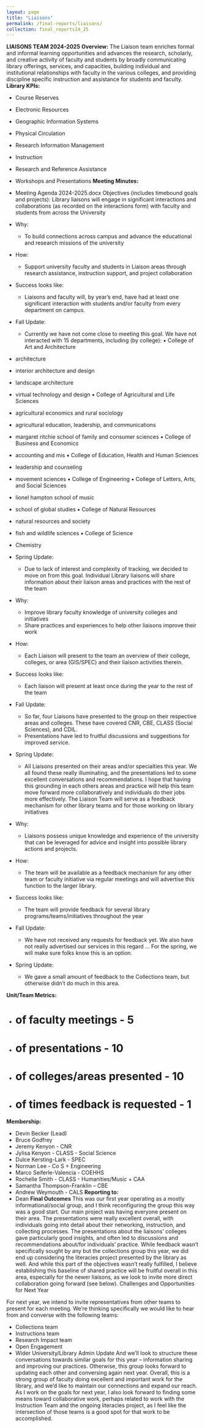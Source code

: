 ```yaml
---
layout: page
title: "Liaisons"
permalink: /final-reports/liaisons/
collection: final_reports24_25
---
```


**LIAISONS TEAM 2024-2025**
**Overview:**
The Liaison team enriches formal and informal learning opportunities and advances the
research, scholarly, and creative activity of faculty and students by broadly communicating
library offerings, services, and capacities, building individual and institutional relationships with
faculty in the various colleges, and providing discipline specific instruction and assistance for
students and faculty.
**Library KPIs:**
- Course Reserves
- Electronic Resources
- Geographic Information Systems
- Physical Circulation
- Research Information Management
- Instruction
- Research and Reference Assistance
- Workshops and Presentations
**Meeting Minutes:**
- Meeting Agenda 2024-2025.docx
Objectives (includes timebound goals and projects):
Library liaisons will engage in significant interactions and collaborations (as recorded on the
interactions form) with faculty and students from across the University
- Why:
  - To build connections across campus and advance the educational and research
missions of the university
- How:
  - Support university faculty and students in Liaison areas through research
assistance, instruction support, and project collaboration
- Success looks like:
  - Liaisons and faculty will, by year’s end, have had at least one significant
interaction with students and/or faculty from every department on campus.
- Fall Update:

  - Currently we have not come close to meeting this goal. We have not interacted
with 15 departments, including (by college):
▪ College of Art and Architecture
- architecture
- interior architecture and design
- landscape architecture
- virtual technology and design
▪ College of Agricultural and Life Sciences
- agricultural economics and rural sociology
- agricultural education, leadership, and communications
- margaret ritchie school of family and consumer sciences
▪ College of Business and Economics
- accounting and mis
▪ College of Education, Health and Human Sciences
- leadership and counseling
- movement sciences
▪ College of Engineering
▪ College of Letters, Arts, and Social Sciences
- lionel hampton school of music
- school of global studies
▪ College of Natural Resources
- natural resources and society
- fish and wildlife sciences
▪ College of Science
- Chemistry
- Spring Update:
  - Due to lack of interest and complexity of tracking, we decided to move on from
this goal.
Individual Library liaisons will share information about their liaison areas and practices with
the rest of the team
- Why:
  - Improve library faculty knowledge of university colleges and initiatives
  - Share practices and experiences to help other liaisons improve their work
- How:

  - Each Liaison will present to the team an overview of their college, colleges, or
area (GIS/SPEC) and their liaison activities therein.
- Success looks like:
  - Each liaison will present at least once during the year to the rest of the team
- Fall Update:
  - So far, four Liaisons have presented to the group on their respective areas and
colleges. These have covered CNR, CBE, CLASS (Social Sciences), and CDIL.
  - Presentations have led to fruitful discussions and suggestions for improved
service.
- Spring Update:
  - All Liaisons presented on their areas and/or specialties this year. We all found
these really illuminating, and the presentations led to some excellent
conversations and recommendations. I hope that having this grounding in each
others areas and practice will help this team move forward more collaboratively
and individuals do their jobs more effectively.
The Liaison Team will serve as a feedback mechanism for other library teams and for those
working on library initiatives
- Why:
  - Liaisons possess unique knowledge and experience of the university that can be
leveraged for advice and insight into possible library actions and projects.
- How:
  - The team will be available as a feedback mechanism for any other team or
faculty initiative via regular meetings and will advertise this function to the larger
library.
- Success looks like:
  - The team will provide feedback for several library programs/teams/initiatives
throughout the year
- Fall Update:
  - We have not received any requests for feedback yet. We also have not really
advertised our services in this regard ... For the spring, we will make sure folks
know this is an option.
- Spring Update:
  - We gave a small amount of feedback to the Collections team, but otherwise
didn’t do much in this area.

**Unit/Team Metrics:**
- # of faculty meetings - 5
- # of presentations - 10
- # of colleges/areas presented - 10
- # of times feedback is requested - 1
**Membership:**
- Devin Becker (Lead)
- Bruce Godfrey
- Jeremy Kenyon - CNR
- Jylisa Kenyon - CLASS - Social Science
- Dulce Kersting-Lark - SPEC
- Norman Lee - Co S + Engineering
- Marco Seiferle-Valencia - COEHHS
- Rochelle Smith - CLASS - Humanities/Music + CAA
- Samantha Thompson-Franklin – CBE
- Andrew Weymouth - CALS
**Reporting to:**
- Dean
**Final Outcomes**
This was our first year operating as a mostly informational/social group, and I think reconfiguring
the group this way was a good start. Our main project was having everyone present on their
area. The presentations were really excellent overall, with individuals going into detail about
their networking, instruction, and collecting processes. The presentations about the liaisons’
colleges gave particularly good insights, and often led to discussions and recommendations
about/for individuals’ practice.
While feedback wasn’t specifically sought by any but the collections group this year, we did end
up considering the literacies project presented by the library as well. And while this part of the
objectives wasn’t really fulfilled, I believe establishing this baseline of shared practice will be
fruitful overall in this area, especially for the newer liaisons, as we look to invite more direct
collaboration going forward (see below).
Challenges and Opportunities for Next Year

For next year, we intend to invite representatives from other teams to present for each meeting.
We’re thinking specifically we would like to hear from and converse with the following teams:
- Collections team
- Instructions team
- Research Impact team
- Open Engagement
- Wider University/Library Admin Update
And we’ll look to structure these conversations towards similar goals for this year –
information sharing and improving our practices.
Otherwise, this group looks forward to updating each other and conversing again next year.
Overall, this is a strong group of faculty doing excellent and important work for the library,
and we’d like to maintain our connections and expand our reach. As I work on the goals for
next year, I also look forward to finding some means toward collaborative work, perhaps
related to work with the Instruction Team and the ongoing literacies project, as I feel like
the intersection of those teams is a good spot for that work to be accomplished.


